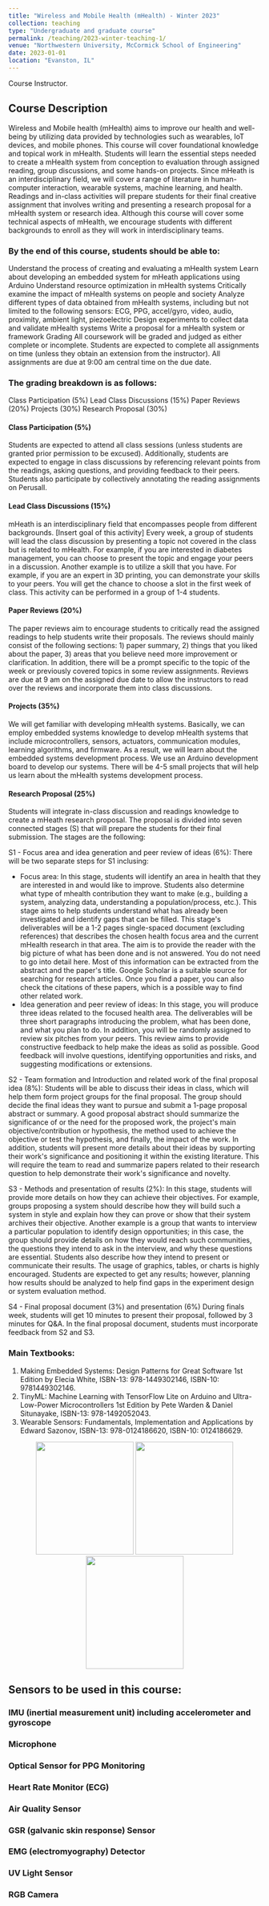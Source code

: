 ```yaml
---
title: "Wireless and Mobile Health (mHealth) - Winter 2023"
collection: teaching
type: "Undergraduate and graduate course"
permalink: /teaching/2023-winter-teaching-1/
venue: "Northwestern University, McCormick School of Engineering"
date: 2023-01-01
location: "Evanston, IL"
---
```

 Course Instructor.


## Course Description

Wireless and Mobile health (mHealth) aims to improve our health and well-being by utilizing data provided by technologies such as wearables, IoT devices, and mobile phones. This course will cover foundational knowledge and topical work in mHealth. Students will learn the essential steps needed to create a mHealth system from conception to evaluation through assigned reading, group discussions, and some hands-on projects. Since mHeath is an interdisciplinary field, we will cover a range of literature in human-computer interaction, wearable systems, machine learning, and health. Readings and in-class activities will prepare students for their final creative assignment that involves writing and presenting a research proposal for a mHealth system or research idea. Although this course will cover some technical aspects of mHealth, we encourage students with different backgrounds to enroll as they will work in interdisciplinary teams.

 

### By the end of this course, students should be able to:

Understand the process of creating and evaluating a mHealth system 
Learn about developing an embedded system for mHeath applications using Arduino
Understand resource optimization in mHealth systems
Critically examine the impact of mHealth systems on people and society
Analyze different types of data obtained from mHealth systems, including but not limited to the following sensors: ECG, PPG, accel/gyro, video, audio, proximity, ambient light, piezoelectric
Design experiments to collect data and validate mHealth systems
Write a proposal for a mHealth system or framework
Grading
All coursework will be graded and judged as either complete or incomplete. Students are expected to complete all assignments on time (unless they obtain an extension from the instructor). All assignments are due at 9:00 am central time on the due date.

 

### The grading breakdown is as follows:

Class Participation (5%)
Lead Class Discussions (15%)
Paper Reviews (20%)
Projects (30%)
Research Proposal (30%)
 
#### Class Participation (5%)
Students are expected to attend all class sessions (unless students are granted prior permission to be excused). Additionally, students are expected to engage in class discussions by referencing relevant points from the readings, asking questions, and providing feedback to their peers. Students also participate by collectively annotating the reading assignments on Perusall.

#### Lead Class Discussions (15%)
mHeath is an interdisciplinary field that encompasses people from different backgrounds. [Insert goal of this activity] Every week, a group of students will lead the class discussion by presenting a topic not covered in the class but is related to mHealth. For example, if you are interested in diabetes management, you can choose to present the topic and engage your peers in a discussion. Another example is to utilize a skill that you have. For example, if you are an expert in 3D printing, you can demonstrate your skills to your peers. You will get the chance to choose a slot in the first week of class. This activity can be performed in a group of 1-4 students. 

#### Paper Reviews (20%)
The paper reviews aim to encourage students to critically read the assigned readings to help students write their proposals. The reviews should mainly consist of the following sections: 1) paper summary, 2) things that you liked about the paper, 3) areas that you believe need more improvement or clarification. In addition, there will be a prompt specific to the topic of the week or previously covered topics in some review assignments. Reviews are due at 9 am on the assigned due date to allow the instructors to read over the reviews and incorporate them into class discussions.

#### Projects (35%)
We will get familiar with developing mHealth systems. Basically, we can employ embedded systems knowledge to develop mHealth systems that include microcontrollers, sensors, actuators, communication modules, learning algorithms, and firmware. As a result, we will learn about the embedded systems development process. We use an Arduino development board to develop our systems. There will be 4-5 small projects that will help us learn about the mHealth systems development process.

#### Research Proposal (25%)
Students will integrate in-class discussion and readings knowledge to create a mHeath research proposal. The proposal is divided into seven connected stages (S) that will prepare the students for their final submission. The stages are the following:

S1 - Focus area and idea generation and peer review of ideas (6%): There will be two separate steps for S1 inclusing: 
-	Focus area: In this stage, students will identify an area in health that they are interested in and would like to improve. Students also determine what type of mhealth contribution they want to make (e.g., building a system, analyzing data, understanding a population/process, etc.). This stage aims to help students understand what has already been investigated and identify gaps that can be filled. This stage's deliverables will be a 1-2 pages single-spaced document (excluding references) that describes the chosen health focus area and the current mHealth research in that area. The aim is to provide the reader with the big picture of what has been done and is not answered. You do not need to go into detail here. Most of this information can be extracted from the abstract and the paper's title. Google Scholar is a suitable source for searching for research articles. Once you find a paper, you can also check the citations of these papers, which is a possible way to find other related work. 
-	Idea generation and peer review of ideas: In this stage, you will produce three ideas related to the focused health area. The deliverables will be three short paragraphs introducing the problem, what has been done, and what you plan to do. In addition, you will be randomly assigned to review six pitches from your peers. This review aims to provide constructive feedback to help make the ideas as solid as possible. Good feedback will involve questions, identifying opportunities and risks, and suggesting modifications or extensions. 

S2 - Team formation and Introduction and related work of the final proposal idea (8%): Students will be able to discuss their ideas in class, which will help them form project groups for the final proposal. The group should decide the final ideas they want to pursue and submit a 1-page proposal abstract or summary. A good proposal abstract should summarize the significance of or the need for the proposed work, the project's main objective/contribution or hypothesis, the method used to achieve the objective or test the hypothesis, and finally, the impact of the work. In addition, students will present more details about their ideas by supporting their work's significance and positioning it within the existing literature. This will require the team to read and summarize papers related to their research question to help demonstrate their work's significance and novelty. 

S3 - Methods and presentation of results (2%): In this stage, students will provide more details on how they can achieve their objectives. For example, groups proposing a system should describe how they will build such a system in style and explain how they can prove or show that their system archives their objective. Another example is a group that wants to interview a particular population to identify design opportunities; in this case, the group should provide details on how they would reach such communities, the questions they intend to ask in the interview, and why these questions are essential. Students also describe how they intend to present or communicate their results. The usage of graphics, tables, or charts is highly encouraged. Students are expected to get any results; however, planning how results should be analyzed to help find gaps in the experiment design or system evaluation method.

S4 - Final proposal document (3%) and presentation (6%) During finals week, students will get 10 minutes to present their proposal, followed by 3 minutes for Q&A. In the final proposal document, students must incorporate feedback from S2 and S3.


### Main Textbooks:

 1. Making Embedded Systems: Design Patterns for Great Software 1st Edition by Elecia White, ISBN-13: 978-1449302146, ISBN-10: 9781449302146.
 2. TinyML: Machine Learning with TensorFlow Lite on Arduino and Ultra-Low-Power Microcontrollers 1st Edition by Pete Warden & Daniel Situnayake, ISBN-13: 978-1492052043.
 3. Wearable Sensors: Fundamentals, Implementation and Applications by Edward Sazonov, ISBN-13: 978-0124186620, ISBN-10: 0124186629.


<p align="center">
    <img width="195" height="225" src="https://user-images.githubusercontent.com/45086751/148846094-760cab5a-212a-4293-b49d-478a18792569.png">
    <img width="195" height="225" src="https://user-images.githubusercontent.com/45086751/148846027-b8aa08c5-b559-437e-a9b9-c487842d17c0.png">    
    <img width="195" height="225" src="https://user-images.githubusercontent.com/45086751/210087355-68caa20b-eba3-45fc-b35a-04060de3b037.png">
 </p> 
 
  
## Sensors to be used in this course:

### IMU (inertial measurement unit) including accelerometer and gyroscope
### Microphone 
### Optical Sensor for PPG Monitoring
### Heart Rate Monitor (ECG)
### Air Quality Sensor
### GSR (galvanic skin response) Sensor
### EMG (electromyography) Detector 
### UV Light Sensor
### RGB Camera
